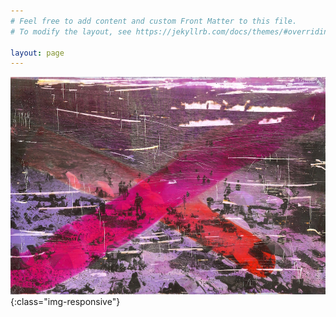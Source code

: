 ```yaml
---
# Feel free to add content and custom Front Matter to this file.
# To modify the layout, see https://jekyllrb.com/docs/themes/#overriding-theme-defaults

layout: page
---
```


![welcome](/data/querformat/58_1k.jpg){:class="img-responsive"}

<?php include( 'assets/counter.php' ); ?>


<meta name="p:domain_verify" content="5a2115b52fbcfc62e6ee73300551f14b"/>

<meta name="twitter:card" content="summary">
<meta name="twitter:site" content="@martin_klein_">
<meta name="twitter:title" content="H-H-H">
<meta name="twitter:description" content="I believe that only a more conscious, self-aware life can change the world — Art and science are the way — The internet is only as good as we make it, so let’s start building it.">
<meta name="twitter:image" content="http://www.h-h-h.net/data/querformat/58_1k.jpg">
<meta name="twitter:image:alt" content="Welcome">